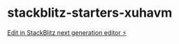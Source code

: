 # stackblitz-starters-xuhavm

[Edit in StackBlitz next generation editor ⚡️](https://stackblitz.com/~/github.com/Laxxoby/stackblitz-starters-xuhavm)
